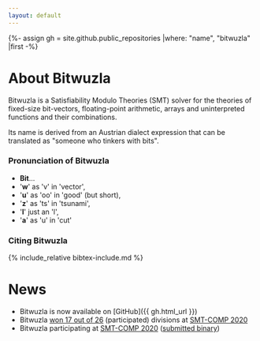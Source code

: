 ```yaml
---
layout: default
---
```


{%- assign gh = site.github.public_repositories |where: "name", "bitwuzla" |first -%}

# About Bitwuzla

Bitwuzla is a Satisfiability Modulo Theories (SMT) solver for the theories of
fixed-size bit-vectors, floating-point arithmetic, arrays and uninterpreted
functions and their combinations.

Its name is derived from an Austrian dialect expression that can be translated
as "someone who tinkers with bits".

### Pronunciation of Bitwuzla

- **Bit**...
- '**w**' as 'v' in 'vector',
- '**u**' as 'oo' in 'good' (but short),
- '**z**' as 'ts' in 'tsunami',
- '**l**' just an 'l',
- '**a**' as 'u' in 'cut'

### Citing Bitwuzla

{% include_relative bibtex-include.md %}

# News

- Bitwuzla is now available on [GitHub]({{ gh.html_url }})
- Bitwuzla [won 17 out of 26](smt-comp.html#smtcomp2020) (participated) divisions at [SMT-COMP 2020](http://www.smt-comp.org/2020)
- Bitwuzla participating at [SMT-COMP 2020](https://smt-comp.github.io/2020) ([submitted binary](https://www.starexec.org/starexec/secure/details/solver.jsp?id=28818))


